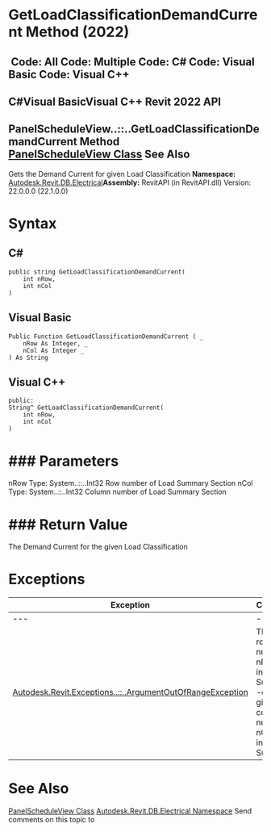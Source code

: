 # GetLoadClassificationDemandCurrent Method (2022)

﻿
 Code: All Code: Multiple Code: C# Code: Visual Basic Code: Visual C++   
---  
C#Visual BasicVisual C++
Revit 2022 API  
---  
PanelScheduleView..::..GetLoadClassificationDemandCurrent Method   
[PanelScheduleView Class](ef4390e8-5a93-fe7f-580b-c8ec297f6b52.md "PanelScheduleView Class") See Also  
---  
Gets the Demand Current for given Load Classification 
**Namespace:** [Autodesk.Revit.DB.Electrical](212a1314-7843-2c6c-3322-363127e4059f.md "Autodesk.Revit.DB.Electrical Namespace")**Assembly:** RevitAPI (in RevitAPI.dll) Version: 22.0.0.0 (22.1.0.0)
# Syntax
C#  
---  
```text
public string GetLoadClassificationDemandCurrent(
	int nRow,
	int nCol
)
```
  
Visual Basic  
---  
```text
Public Function GetLoadClassificationDemandCurrent ( _
	nRow As Integer, _
	nCol As Integer _
) As String
```
  
Visual C++  
---  
```text
public:
String^ GetLoadClassificationDemandCurrent(
	int nRow, 
	int nCol
)
```
  
# ### Parameters
nRow
    Type: System..::..Int32 Row number of Load Summary Section 
nCol
    Type: System..::..Int32 Column number of Load Summary Section 
# ### Return Value
The Demand Current for the given Load Classification 
# Exceptions
| Exception | Condition |
| --- | --- |
| --- | --- |
| [Autodesk.Revit.Exceptions..::..ArgumentOutOfRangeException](60f148c9-ece0-a6bb-4e12-bb4a9c8c8a24.md "ArgumentOutOfRangeException Class") | The given row number nRow is invalid in Summary. -or- The given column number nCol is invalid in Summary. |

# See Also
[PanelScheduleView Class](ef4390e8-5a93-fe7f-580b-c8ec297f6b52.md "PanelScheduleView Class")
[Autodesk.Revit.DB.Electrical Namespace](212a1314-7843-2c6c-3322-363127e4059f.md "Autodesk.Revit.DB.Electrical Namespace")
Send comments on this topic to 